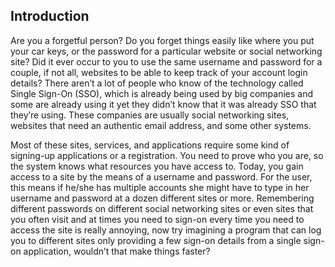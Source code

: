 ## Introduction

Are you a forgetful person? Do you forget things easily like where you put your car keys, or the password
for a particular website or social networking site? Did it ever occur to you to use the same username and
password for a couple, if not all, websites to be able to keep track of your account login details? There aren’t a
lot of people who know of the technology called Single Sign-On (SSO), which is already being used by big
companies and some are already using it yet they didn’t know that it was already SSO that they’re using.
These companies are usually social networking sites, websites that need an authentic email address, and some
other systems.

Most of these sites, services, and applications require some kind of signing-up applications or a
registration. You need to prove who you are, so the system knows what resources you have access to. Today,
you gain access to a site by the means of a username and password. For the user, this means if he/she has
multiple accounts she might have to type in her username and password at a dozen different sites or more.
Remembering different passwords on different social networking sites or even sites that you often visit and at
times you need to sign-on every time you need to access the site is really annoying, now try imagining a
program that can log you to different sites only providing a few sign-on details from a single sign-on
application, wouldn’t that make things faster?
